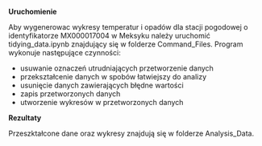 **Uruchomienie**

Aby wygenerowac wykresy temperatur i opadów dla stacji pogodowej o identyfikatorze MX000017004 w Meksyku należy uruchomić tidying_data.ipynb znajdujący się w folderze Command_Files. Program wykonuje następujące czynności:
- usuwanie oznaczeń utrudniających przetworzenie danych
- przekształcenie danych w spobów łatwiejszy do analizy
- usunięcie danych zawierających błędne wartości
- zapis przetworzonych danych
- utworzenie wykresów w przetworzonych danych


**Rezultaty**

Przeszktałcone dane oraz wykresy znajdują się w folderze Analysis_Data.


